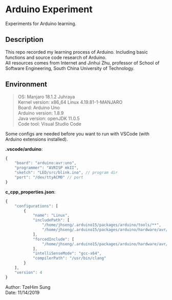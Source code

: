 # Arduino Experiment
Experiments for Arduino learning.

## Description
This repo recorded my learning process of Arduino. Including basic functions and source code research of Arduino.  
All resources comes from Internet and Jinhui Zhu, professor of School of Software Engineering, South China University of Technology.

## Environment
> OS: Manjaro 18.1.2 Juhraya  
> Kernel version: x86_64 Linux 4.19.81-1-MANJARO  
> Board: Arduino Uno  
> Arduino version: 1.8.9  
> Java version: openJDK 11.0.5  
> Code tool: Visual Studio Code

Some configs are needed before you want to run with VSCode (with Arduino extensions installed).  

**.vscode/arduino**:  
```javascript
{
    "board": "arduino:avr:uno",
    "programmer": "AVRISP mkII",
    "sketch": "LED/src/blink.ino", // program dir
    "port": "/dev/ttyACM0" // port
}
```

**c_cpp_properties.json**:  
```javascript
{
    "configurations": [
        {
            "name": "Linux",
            "includePath": [
                "/home/jhseng/.arduino15/packages/arduino/tools/**",
                "/home/jhseng/.arduino15/packages/arduino/hardware/avr/1.8.1/**"
            ],
            "forcedInclude": [
                "/home/jhseng/.arduino15/packages/arduino/hardware/avr/1.8.1/cores/arduino/Arduino.h"
            ],
            "intelliSenseMode": "gcc-x64",
            "compilerPath": "/usr/bin/clang"
        }
    ],
    "version": 4
}
```

Author: TzeHim Sung  
Date: 11/14/2019